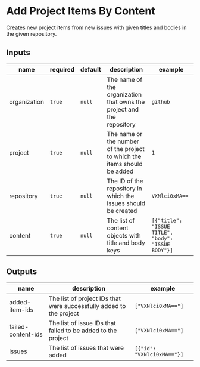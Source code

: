 # Add Project Items By Content

Creates new project items from new issues with given titles and bodies in the given repository.

## Inputs

| name | required | default | description | example |
| --- | --- | --- | --- | --- |
| organization | `true` | `null` | The name of the organization that owns the project and the repository | `github` |
| project | `true` | `null` | The name or the number of the project to which the items should be added | `1` |
| repository | `true` | `null` | The ID of the repository in which the issues should be created | `VXNlci0xMA==` |
| content | `true` | `null` | The list of content objects with title and body keys | `[{"title": "ISSUE TITLE", "body": "ISSUE BODY"}]` |

## Outputs

| name | description | example |
| --- | --- | --- |
| added-item-ids | The list of project IDs that were successfully added to the project | `["VXNlci0xMA=="]` |
| failed-content-ids | The list of issue IDs that failed to be added to the project | `["VXNlci0xMA=="]` |
| issues | The list of issues that were added | `[{"id": "VXNlci0xMA=="}]` |
